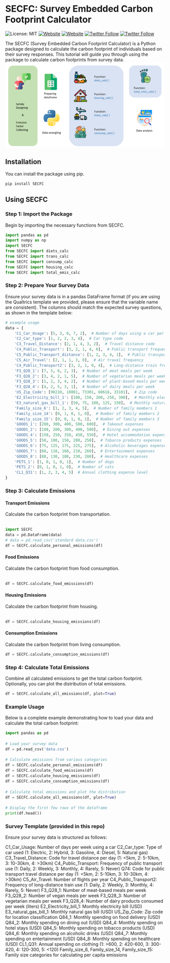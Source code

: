 # SECFC: Survey Embedded Carbon Footprint Calculator

![License: MIT](https://img.shields.io/badge/License-MIT-yellow.svg)
[![Website](https://img.shields.io/badge/Website-Jinquan_Ye-red)](https://jinquanyescholar.netlify.app)
[![Website](https://img.shields.io/badge/Website-Ziqian_Xia-blue)](https://ziqian-xia.tech/)
[![Twitter Follow](https://img.shields.io/twitter/follow/yebarryallen.svg?style=social)](https://x.com/yebarryallen)
[![Twitter Follow](https://img.shields.io/twitter/follow/Ziqian_Xia.svg?style=social)](https://x.com/Ziqian_Xia)

The SECFC (Survey Embedded Carbon Footprint Calculator) is a Python package designed to calculate the carbon footprint of individuals based on their survey responses. This tutorial will guide you through using the package to calculate carbon footprints from survey data.
![img.png](img.png)
## Installation

You can install the package using pip. 

```python
pip install SECFC
```

## Using SECFC
### Step 1: Import the Package
Begin by importing the necessary functions from SECFC.

```python
import pandas as pd
import numpy as np
import SECFC
from SECFC import diets_calc
from SECFC import trans_calc
from SECFC import consump_calc
from SECFC import housing_calc
from SECFC import total_emis_calc
```

### Step 2: Prepare Your Survey Data
Ensure your survey data is in a pandas DataFrame format (if you are using the Qualtrics template we provided, please ensure that the variable name are consistent). The columns should match the expected survey questions, as shown in the template below:

```python
# example usage
data = {
    'C1_Car_Usage': [5, 3, 0, 7, 2],  # Number of days using a car per week
    'C2_Car_type': [1, 2, 2, 3, 4],  # Car type code
    'C3_Travel_Distance': [2, 1, 4, 3, 2],  # Travel distance code
    'C4_Public_Transport': [3, 2, 1, 4, 0],  # Public transport frequency code
    'C5_Public_Transport_distance': [1, 2, 3, 4, 1],  # Public transport distance code
    'C5_Air_Travel': [2, 1, 1, 3, 0],  # Air travel frequency
    'C4_Public_Transport2': [3, 2, 1, 0, 4],  # Long-distance train frequency code
    'F3_Q28_1': [7, 5, 6, 2, 3],  # Number of meat meals per week
    'F3_Q28_2': [3, 4, 2, 1, 5],  # Number of vegetarian meals per week
    'F3_Q28_3': [1, 2, 3, 4, 2],  # Number of plant-based meals per week
    'F3_Q28_4': [4, 2, 5, 3, 1],  # Number of dairy meals per week
    'US_Zip_Code': [90210, 10001, 73301, 60616, 33101],  # Zip code
    'E2_Electricity_bill_1': [100, 150, 200, 250, 300],  # Monthly electricity bill
    'E3_natural_gas_bill_1': [50, 75, 100, 125, 150],  # Monthly natural gas bill
    'Family_size_6': [1, 2, 3, 4, 5],  # Number of family members 1
    'Family_size_14': [0, 1, 0, 1, 0],  # Number of family members 2
    'Family_size_15': [0, 0, 1, 0, 1],  # Number of family members 3
    'GOODS_1': [200, 300, 400, 500, 600],  # Takeout expenses
    'GOODS_2': [100, 200, 300, 400, 500],  # Dining out expenses
    'GOODS_4': [150, 250, 350, 450, 550],  # Hotel accommodation expenses
    'GOODS_5': [50, 100, 150, 200, 250],  # Tobacco products expenses
    'GOODS_6': [75, 125, 175, 225, 275],  # Alcoholic beverages expenses
    'GOODS_7': [60, 110, 160, 210, 260],  # Entertainment expenses
    'GOODS_8': [80, 130, 180, 230, 280],  # Healthcare expenses
    'PETS_1': [1, 0, 1, 0, 1],  # Number of dogs
    'PETS_2': [0, 1, 0, 1, 0],  # Number of cats
    'CL1_Q31': [1, 2, 3, 4, 5]  # Annual clothing expense level
}

```

### Step 3: Calculate Emissions
#### Transport Emissions
Calculate the carbon footprint from transportation.

```python

import SECFC
data = pd.DataFrame(data)
# data = pd.read_csv('standard data.csv')
df = SECFC.calculate_personal_emissions(df)
```

#### Food Emissions
Calculate the carbon footprint from food consumption.

```python

df = SECFC.calculate_food_emissions(df)
```

#### Housing Emissions
Calculate the carbon footprint from housing.

```python

df = SECFC.calculate_housing_emissions(df)

```

#### Consumption Emissions
Calculate the carbon footprint from living consumption.

```python
df = SECFC.calculate_consumption_emissions(df)

```

### Step 4: Calculate Total Emissions

Combine all calculated emissions to get the total carbon footprint. Optionally, you can plot the distribution of total emissions.

```python
df = SECFC.calculate_all_emissions(df, plot=True)
```

### Example Usage
Below is a complete example demonstrating how to load your data and calculate the total carbon footprint:

```python
import pandas as pd

# Load your survey data
df = pd.read_csv('data.csv')

# Calculate emissions from various categories
df = SECFC.calculate_personal_emissions(df)
df = SECFC.calculate_food_emissions(df)
df = SECFC.calculate_housing_emissions(df)
df = SECFC.calculate_consumption_emissions(df)

# Calculate total emissions and plot the distribution
df = SECFC.calculate_all_emissions(df, plot=True)

# Display the first few rows of the dataframe
print(df.head())
```

### Survey Template (provided in this repo)
Ensure your survey data is structured as follows:


C1_Car_Usage: Number of days per week using a car
C2_Car_type: Type of car used (1: Electric, 2: Hybrid, 3: Gasoline, 4: Diesel, 5: Natural gas)
C3_Travel_Distance: Code for travel distance per day (1: <5km, 2: 5-10km, 3: 10-30km, 4: >30km)
C4_Public_Transport: Frequency of public transport use (1: Daily, 2: Weekly, 3: Monthly, 4: Rarely, 5: Never)
Q74: Code for public transport travel distance per day (1: <5km, 2: 5-10km, 3: 10-30km, 4: >30km)
C5_Air_Travel: Number of flights per year
C4_Public_Transport2: Frequency of long-distance train use (1: Daily, 2: Weekly, 3: Monthly, 4: Rarely, 5: Never)
F3_Q28_1: Number of meat-based meals per week
F3_Q28_2: Number of vegan meals per week
F3_Q28_3: Number of vegetarian meals per week
F3_Q28_4: Number of dairy products consumed per week (liters)
E2_Electricity_bill_1: Monthly electricity bill (USD)
E3_natural_gas_bill_1: Monthly natural gas bill (USD)
US_Zip_Code: Zip code for location classification
Q84_1: Monthly spending on food delivery (USD)
Q84_2: Monthly spending on dining out (USD)
Q84_4: Monthly spending on hotel stays (USD)
Q84_5: Monthly spending on tobacco products (USD)
Q84_6: Monthly spending on alcoholic drinks (USD)
Q84_7: Monthly spending on entertainment (USD)
Q84_8: Monthly spending on healthcare (USD)
CL1_Q31: Annual spending on clothing (1: >600, 2: 420-600, 3: 300-420, 4: 120-300, 5: <120)
Family_size_6, Family_size_14, Family_size_15: Family size categories for calculating per capita emissions



